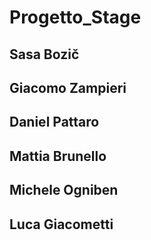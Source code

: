 # Progetto_Stage
## Sasa Bozič
## Giacomo Zampieri
## Daniel Pattaro
## Mattia Brunello
## Michele Ogniben
## Luca Giacometti
